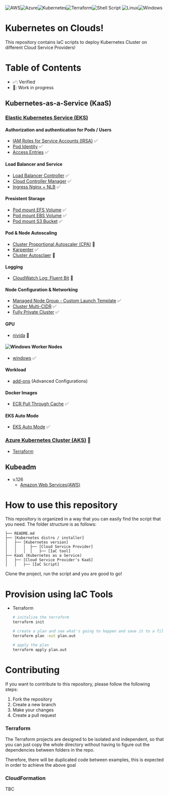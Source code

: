 ![AWS](https://img.shields.io/badge/AWS-%23FF9900.svg?style=for-the-badge&logo=amazon-aws&logoColor=white)![Azure](https://img.shields.io/badge/azure-%230072C6.svg?style=for-the-badge&logo=microsoftazure&logoColor=white)![Kubernetes](https://img.shields.io/badge/kubernetes-%23326ce5.svg?style=for-the-badge&logo=kubernetes&logoColor=white)![Terraform](https://img.shields.io/badge/terraform-%235835CC.svg?style=for-the-badge&logo=terraform&logoColor=white)![Shell Script](https://img.shields.io/badge/shell_script-%23121011.svg?style=for-the-badge&logo=gnu-bash&logoColor=white)
![Linux](https://img.shields.io/badge/Linux-FCC624?style=for-the-badge&logo=linux&logoColor=black)![Windows](https://img.shields.io/badge/Windows-0078D6?style=for-the-badge&logo=windows&logoColor=white)
# Kubernetes on Clouds!
This repository contains IaC scripts to deploy Kubernetes Cluster on different Cloud Service Providers!

# Table of Contents
- ✅: Verified
- 🔨: Work in progress
## Kubernetes-as-a-Service (KaaS)
### [Elastic Kubernetes Service (EKS)](/KaaS/Elastic%20Kubernetes%20Service(EKS)/)
#### Authorization and authentication for Pods / Users
- [IAM Roles for Service Accounts (IRSA)](/KaaS/Elastic%20Kubernetes%20Service%28EKS%29/Terraform/irsa/README.md) ✅
- [Pod Identity](/KaaS/Elastic%20Kubernetes%20Service%28EKS%29/Terraform/pod-identity/README.md) ✅
- [Access Entries](/KaaS//Elastic%20Kubernetes%20Service(EKS)/Terraform/access-entries/README.md) ✅

#### Load Balancer and Service 
- [Load Balancer Controller](/KaaS/Elastic%20Kubernetes%20Service%28EKS%29/Terraform/load-balancer/README.md) ✅
- [Cloud Controller Manager](/KaaS/Elastic%20Kubernetes%20Service%28EKS%29/Terraform/cloud-controller-manager/README.md) ✅
- [Ingress Nginx + NLB](/KaaS/Elastic%20Kubernetes%20Service%28EKS%29/Terraform/ingress-nginx-nlb/README.md) ✅

#### Presistent Storage
- [Pod mount EFS Volume](/KaaS/Elastic%20Kubernetes%20Service(EKS)/Terraform/pod-mount-efs-volume/README.md) ✅
- [Pod mount EBS Volume](/KaaS/Elastic%20Kubernetes%20Service(EKS)/Terraform/pod-mount-ebs-volume/README.md) ✅
- [Pod mount S3 Bucket](/KaaS/Elastic%20Kubernetes%20Service(EKS)/Terraform/pod-mount-s3-bucket/README.md) ✅

#### Pod & Node Autoscaling
- [Cluster Proportional Autoscaler (CPA)](/KaaS/Elastic%20Kubernetes%20Service(EKS)/Terraform/cpa/README.md) 🔨
- [Karpenter](/KaaS/Elastic%20Kubernetes%20Service(EKS)/Terraform/karpenter/README.md) ✅
- [Cluster Autosclaer](/KaaS/Elastic%20Kubernetes%20Service(EKS)/Terraform/cluster-autoscaler/README.md) 🔨

#### Logging
- [CloudWatch Log: Fluent Bit](/KaaS/Elastic%20Kubernetes%20Service(EKS)/Terraform/cloudwatch-log-fluent-bit/README.md) 🔨

#### Node Configuration & Networking
- [Managed Node Group - Custom Launch Template](/KaaS/Elastic%20Kubernetes%20Service(EKS)/Terraform/mng-custom-lt/README.md) ✅
- [Cluster Multi-CIDR](/KaaS/Elastic%20Kubernetes%20Service(EKS)/Terraform/multi-cidr/README.md) ✅
- [Fully Private Cluster](/KaaS/Elastic%20Kubernetes%20Service(EKS)/Terraform/fully-private-cluster/README.md) ✅

#### GPU
- [nivida](/KaaS/Elastic%20Kubernetes%20Service(EKS)/Terraform/nivida/README.md) 🔨


#### ![Windows](https://img.shields.io/badge/Windows-0078D6?style=for-the-badge&logo=windows&logoColor=white) Worker Nodes  
- [windows](/KaaS/Elastic%20Kubernetes%20Service(EKS)/Terraform/windows/README.md) ✅


#### Workload
- [add-ons](/KaaS/Elastic%20Kubernetes%20Service(EKS)/Terraform/add-ons/README.md) (Advanced Configurations)

#### Docker Images
- [ECR Pull Through Cache](/KaaS/Elastic%20Kubernetes%20Service(EKS)/Terraform/ecr-pull-through-cache/README.md) ✅


#### EKS Auto Mode
- [EKS Auto Mode](/KaaS/Elastic%20Kubernetes%20Service(EKS)/Terraform/eks-auto-mode/README.md) ✅
### [Azure Kubernetes Cluster (AKS)](/KaaS/Azure%20Kubernetes%20Service(AKS)/) 🔨
- [Terraform](/KaaS/Azure%20Kubernetes%20Service(AKS)/Terraform/README.md)

## Kubeadm
  - v.126
    - [Amazon Web Services(AWS)](/Kubeadm/1.26/AWS)

# How to use this repository
This repository is organized in a way that you can easily find the script that you need. The folder structure is as follows:

```
├── README.md
├── [Kubernetes distro / installer]
│   ├── [Kubernetes version]
│   │   │  ├── [Cloud Service Provider]
│   │   │  │   ├── [IaC tool]
├── KaaS (Kubernetes as a Service)
│   ├── [Cloud Service Provider's KaaS]
│   │   ├── [IaC Script]

```
Clone the project, run the script and you are good to go!

# Provision using IaC Tools
- Terraform
  ```sh
  # initalize the terraform
  terraform init

  # create a plan and see what's going to happen and save it to a file
  terraform plan -out plan.out

  # apply the plan
  terraform apply plan.out
  ```


# Contributing
If you want to contribute to this repository, please follow the following steps:
1. Fork the repository
2. Create a new branch
3. Make your changes
4. Create a pull request

  ### Terraform
  The Terraform projects are designed to be isolated and independent, so that you can just copy the whole directory without having to figure out the dependencies between folders in the repo.

  Therefore, there will be duplicated code between examples, this is expected in order to achieve the above goal

  ### CloudFormation
  TBC